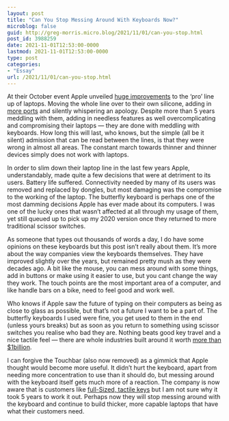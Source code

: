 ```yaml
---
layout: post
title: "Can You Stop Messing Around With Keyboards Now?"
microblog: false
guid: http://greg-morris.micro.blog/2021/11/01/can-you-stop.html
post_id: 3988259
date: 2021-11-01T12:53:00-0000
lastmod: 2021-11-01T12:53:00-0000
type: post
categories:
- "Essay"
url: /2021/11/01/can-you-stop.html
---
```

<p>At their October event Apple unveiled <a href="https://www.apple.com/uk/newsroom/2021/10/apple-unveils-game-changing-macbook-pro/">huge improvements</a> to the ‘pro’ line up of laptops. Moving the whole line over to their own silicone, adding in <a href="https://gregmorris.co.uk/making-bets-on-the-future-is-risky/">more ports</a> and silently whispering an apology. Despite more than 5 years meddling with them, adding in needless features as well overcomplicating and compromising their laptops — they are done with meddling with keyboards. How long this will last, who knows, but the simple (all be it silent) admission that can be read between the lines, is that they were wrong in almost all areas. The constant march towards thinner and thinner devices simply does not work with laptops.</p><p>In order to slim down their laptop line in the last few years Apple, understandably, made quite a few decisions that were at detriment to its users. Battery life suffered. Connectivity needed by many of its users was removed and replaced by dongles, but most damaging was the compromise to the working of the laptop. The butterfly keyboard is perhaps one of the most damming decisions Apple has ever made about its computers. I was one of the lucky ones that wasn’t affected at all through my usage of them, yet still queued up to pick up my 2020 version once they returned to more traditional scissor switches.</p><p>As someone that types out thousands of words a day, I do have some opinions on these keyboards but this post isn’t really about them. It’s more about the way companies view the keyboards themselves. They have improved slightly over the years, but remained pretty mush as they were decades ago. A bit like the mouse, you can mess around with some things, add in buttons or make using it easier to use, but you cant change the way they work. The touch points are the most important area of a computer, and like handle bars on a bike, need to feel good and work well.</p><p>Who knows if Apple saw the future of typing on their computers as being as close to glass as possible, but that’s not a future I want to be a part of. The butterfly keyboards I used were fine, you get used to them in the end (unless yours breaks) but as soon as you return to something using scissor switches you realise who bad they are. Nothing beats good key travel and a nice tactile feel — there are whole industries built around it worth <a href="https://www.knowledge-sourcing.com/report/global-mechanical-keyboard-market">more than $1billion</a>.</p><p>I can forgive the Touchbar (also now removed) as a gimmick that Apple thought would become more useful. It didn’t hurt the keyboard, apart from needing more concentration to use than it should do, but messing around with the keyboard itself gets much more of a reaction. The company is now aware that is customers like <a href="https://screenrant.com/apple-2021-macbook-pro-no-touch-bar-why/">full-Sized, tactile keys</a> but I am not sure why it took 5 years to work it out. Perhaps now they will stop messing around with the keyboard and continue to build thicker, more capable laptops that have what their customers need.</p>

